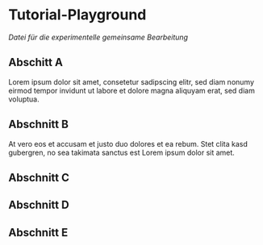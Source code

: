 # Tutorial-Playground
*Datei für die experimentelle gemeinsame Bearbeitung*

## Abschitt A
Lorem ipsum dolor sit amet, 
consetetur sadipscing elitr, 
sed diam nonumy eirmod tempor invidunt ut labore et dolore magna aliquyam erat, 
sed diam voluptua.

## Abschnitt B
 At vero eos et accusam et justo duo dolores et ea rebum. 
 Stet clita kasd gubergren, 
 no sea takimata sanctus est Lorem ipsum dolor sit amet.
 
## Abschnitt C

## Abschnitt D

## Abschnitt E

